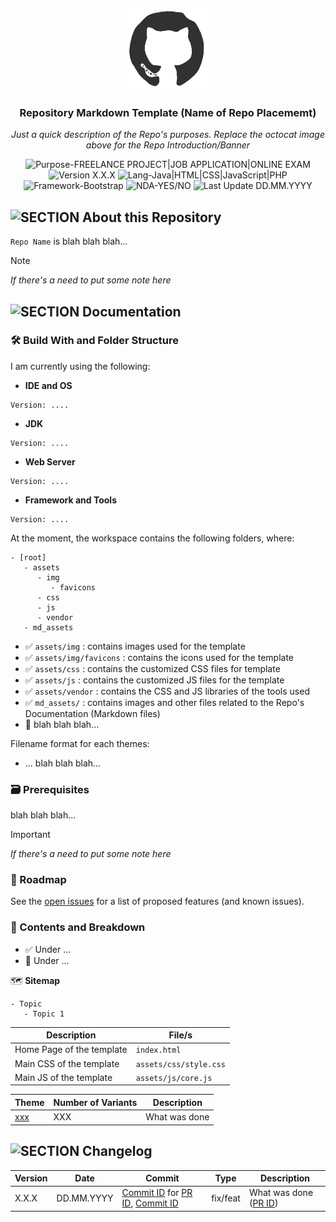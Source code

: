  <p align="center"><img src="/md_assets/octocat.gif" alt="Logo" width="130" height="130"></p>
<h3 align="center">Repository Markdown Template (Name of Repo Placememt)</h3>
<p align="center"><em>Just a quick description of the Repo's purposes. Replace the octocat image above for the Repo Introduction/Banner</em></p>

<p align="center">
   <img src="https://img.shields.io/badge/Purpose-FREELANCE%20PROJECT%20|%20JOB%20APPLICATION%20|%20ONLINE%20EXAM-%2300416a?logoColor=white&labelColor=%2300416a&color=%2324292e&textColor=white" alt="Purpose-FREELANCE PROJECT|JOB APPLICATION|ONLINE EXAM">
   <img src="https://img.shields.io/badge/Version-X.X.X-%2300416a?logoColor=white&labelColor=%2300416a&color=%2324292e&textColor=white" alt="Version X.X.X">
   <img src="https://img.shields.io/badge/Lang-Java%20|%20HTML%20|%20CSS%20|%20JavaScript%20|%20PHP-%2300416a?logoColor=white&labelColor=%2300416a&color=%2324292e&textColor=white" alt="Lang-Java|HTML|CSS|JavaScript|PHP">
   <img src="https://img.shields.io/badge/Framework-Bootstrap-%2300416a?logoColor=white&labelColor=%2300416a&color=%2324292e&textColor=white" alt="Framework-Bootstrap">
   <img src="https://img.shields.io/badge/NDA-YES/NO-%2300416a?logoColor=white&labelColor=%2300416a&color=%2324292e&textColor=white" alt="NDA-YES/NO">
   <img src="https://img.shields.io/badge/Last%20Update-DD.MM.YYYY-%2300416a?logoColor=white&labelColor=%2300416a&color=%2324292e&textColor=white" alt="Last Update DD.MM.YYYY">
</p>

## ![SECTION About this Repository](https://img.shields.io/badge/❔-About%20this%20Repository-%2300416a?logoColor=white&labelColor=%2300416a&color=%2324292e&textColor=white)

`Repo Name` is blah blah blah...

> [!NOTE]
> *If there's a need to put some note here*

## ![SECTION Documentation](https://img.shields.io/badge/📚-Documentation-%2300416a?logoColor=white&labelColor=%2300416a&color=%2324292e&textColor=white)

### 🛠️ Build With and Folder Structure

I am currently using the following:
- **IDE and OS**
```
Version: ....
```
- **JDK**
```
Version: ....
```
- **Web Server**
```
Version: ....
```
- **Framework and Tools**
```
Version: ....
```

At the moment, the workspace contains the following folders, where:
```
- [root]
   - assets
      - img
         - favicons
      - css
      - js
      - vendor
   - md_assets
```
- ✅ `assets/img` : contains images used for the template
- ✅ `assets/img/favicons` : contains the icons used for the template
- ✅ `assets/css` : contains the customized CSS files for template
- ✅ `assets/js` : contains the customized JS files for the template
- ✅ `assets/vendor` : contains the CSS and JS libraries of the tools used
- ✅ `md_assets/` : contains images and other files related to the Repo's Documentation (Markdown files)
- 🚧 blah blah blah...

Filename format for each themes:
- ... blah blah blah...

### 🗃️ Prerequisites
blah blah blah...

> [!IMPORTANT]
> *If there's a need to put some note here*

### 🚧 Roadmap
See the [open issues](https://github.com/thenocturnaldevgypsy/repo-link/issues) for a list of proposed features (and known issues).

### 📖 Contents and Breakdown
- ✅ Under ...
- 🚧 Under ...

🗺️ **Sitemap**
```
- Topic
   - Topic 1
```

| Description | File/s |
| ------------- | ------------- |
| Home Page of the template | `index.html` |
| Main CSS of the template | `assets/css/style.css` |
| Main JS of the template | `assets/js/core.js` |

| Theme | Number of Variants | Description |
| ------------- | ------------- | ------------- |
| [xxx](https://github.com/thenocturnaldevgypsy) | XXX | What was done |

## ![SECTION Changelog](https://img.shields.io/badge/❕-Changelog-%2300416a?logoColor=white&labelColor=%2300416a&color=%2324292e&textColor=white)

| Version | Date | Commit | Type | Description |
| ------------- | ------------- | ------------- | ------------- | ------------- |
| X.X.X | DD.MM.YYYY | [Commit ID](https://github.com/thenocturnaldevgypsy) for [PR ID](https://github.com/thenocturnaldevgypsy), [Commit ID](https://github.com/thenocturnaldevgypsy) | fix/feat | What was done ([PR ID](https://github.com/thenocturnaldevgypsy)) |